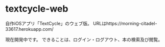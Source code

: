 # textcycle-web

自作iOSアプリ「TextCycle」のウェブ版。
URLはhttps://morning-citadel-33617.herokuapp.com/

現在開発中です。
できることは、ログイン・ログアウト、本の検索及び閲覧。
